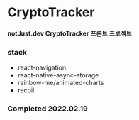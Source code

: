 # CryptoTracker

#### notJust.dev CryptoTracker 프론트 프로젝트

### stack

-   react-navigation
-   react-native-async-storage
-   rainbow-me/animated-charts
-   recoil

### Completed 2022.02.19
